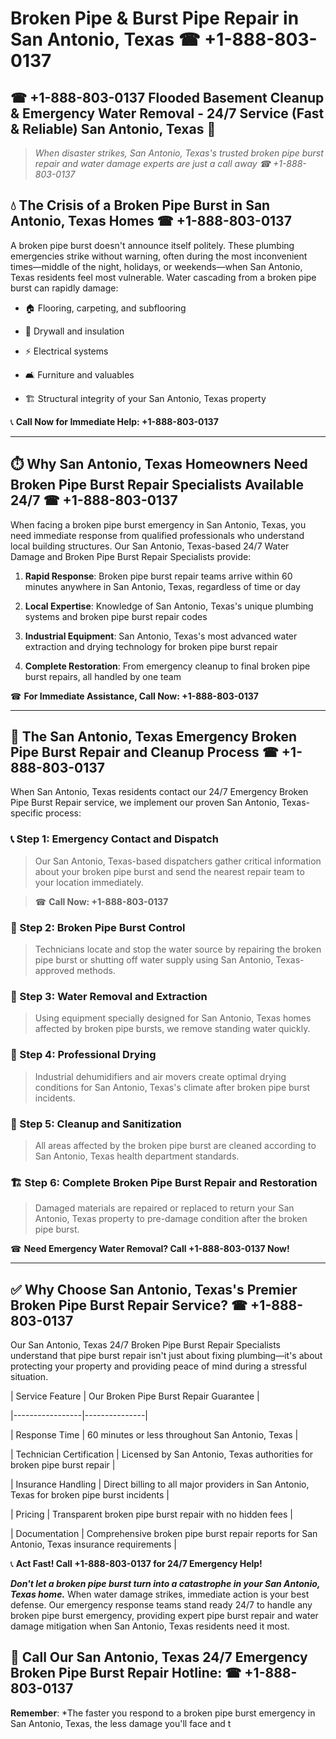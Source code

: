 # Broken Pipe & Burst Pipe Repair in San Antonio, Texas ☎ +1-888-803-0137  
## ☎ +1-888-803-0137 Flooded Basement Cleanup & Emergency Water Removal - 24/7 Service (Fast & Reliable) San Antonio, Texas 🚨  

> *When disaster strikes, San Antonio, Texas's trusted broken pipe burst repair and water damage experts are just a call away ☎ +1-888-803-0137*  

## 💧 The Crisis of a Broken Pipe Burst in San Antonio, Texas Homes ☎ +1-888-803-0137  

A broken pipe burst doesn't announce itself politely. These plumbing emergencies strike without warning, often during the most inconvenient times—middle of the night, holidays, or weekends—when San Antonio, Texas residents feel most vulnerable. Water cascading from a broken pipe burst can rapidly damage:  

* 🏠 Flooring, carpeting, and subflooring  
* 🧱 Drywall and insulation  
* ⚡ Electrical systems  
* 🛋️ Furniture and valuables  
* 🏗️ Structural integrity of your San Antonio, Texas property  

📞 **Call Now for Immediate Help: +1-888-803-0137**  

---  

## ⏱️ Why San Antonio, Texas Homeowners Need Broken Pipe Burst Repair Specialists Available 24/7 ☎ +1-888-803-0137  

When facing a broken pipe burst emergency in San Antonio, Texas, you need immediate response from qualified professionals who understand local building structures. Our San Antonio, Texas-based 24/7 Water Damage and Broken Pipe Burst Repair Specialists provide:  

1. **Rapid Response**: Broken pipe burst repair teams arrive within 60 minutes anywhere in San Antonio, Texas, regardless of time or day  
2. **Local Expertise**: Knowledge of San Antonio, Texas's unique plumbing systems and broken pipe burst repair codes  
3. **Industrial Equipment**: San Antonio, Texas's most advanced water extraction and drying technology for broken pipe burst repair  
4. **Complete Restoration**: From emergency cleanup to final broken pipe burst repairs, all handled by one team  

☎ **For Immediate Assistance, Call Now: +1-888-803-0137**  

---  

## 🔧 The San Antonio, Texas Emergency Broken Pipe Burst Repair and Cleanup Process ☎ +1-888-803-0137  

When San Antonio, Texas residents contact our 24/7 Emergency Broken Pipe Burst Repair service, we implement our proven San Antonio, Texas-specific process:  

### 📞 Step 1: Emergency Contact and Dispatch  
> Our San Antonio, Texas-based dispatchers gather critical information about your broken pipe burst and send the nearest repair team to your location immediately.  
> ☎ **Call Now: +1-888-803-0137**  

### 🚿 Step 2: Broken Pipe Burst Control  
> Technicians locate and stop the water source by repairing the broken pipe burst or shutting off water supply using San Antonio, Texas-approved methods.  

### 🌊 Step 3: Water Removal and Extraction  
> Using equipment specially designed for San Antonio, Texas homes affected by broken pipe bursts, we remove standing water quickly.  

### 💨 Step 4: Professional Drying  
> Industrial dehumidifiers and air movers create optimal drying conditions for San Antonio, Texas's climate after broken pipe burst incidents.  

### 🧼 Step 5: Cleanup and Sanitization  
> All areas affected by the broken pipe burst are cleaned according to San Antonio, Texas health department standards.  

### 🏗️ Step 6: Complete Broken Pipe Burst Repair and Restoration  
> Damaged materials are repaired or replaced to return your San Antonio, Texas property to pre-damage condition after the broken pipe burst.  

☎ **Need Emergency Water Removal? Call +1-888-803-0137 Now!**  

---  

## ✅ Why Choose San Antonio, Texas's Premier Broken Pipe Burst Repair Service? ☎ +1-888-803-0137  

Our San Antonio, Texas 24/7 Broken Pipe Burst Repair Specialists understand that pipe burst repair isn't just about fixing plumbing—it's about protecting your property and providing peace of mind during a stressful situation.  

| Service Feature | Our Broken Pipe Burst Repair Guarantee |  
|-----------------|---------------|  
| Response Time | 60 minutes or less throughout San Antonio, Texas |  
| Technician Certification | Licensed by San Antonio, Texas authorities for broken pipe burst repair |  
| Insurance Handling | Direct billing to all major providers in San Antonio, Texas for broken pipe burst incidents |  
| Pricing | Transparent broken pipe burst repair with no hidden fees |  
| Documentation | Comprehensive broken pipe burst repair reports for San Antonio, Texas insurance requirements |  

📞 **Act Fast! Call +1-888-803-0137 for 24/7 Emergency Help!**  

***Don't let a broken pipe burst turn into a catastrophe in your San Antonio, Texas home.*** When water damage strikes, immediate action is your best defense. Our emergency response teams stand ready 24/7 to handle any broken pipe burst emergency, providing expert pipe burst repair and water damage mitigation when San Antonio, Texas residents need it most.  

## 📱 Call Our San Antonio, Texas 24/7 Emergency Broken Pipe Burst Repair Hotline: ☎ +1-888-803-0137  

**Remember**: *The faster you respond to a broken pipe burst emergency in San Antonio, Texas, the less damage you'll face and t
